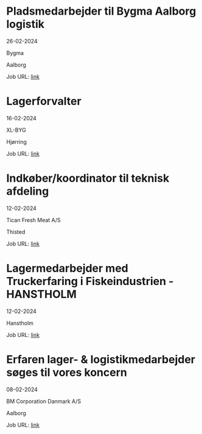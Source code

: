# Pladsmedarbejder til Bygma Aalborg logistik
26-02-2024

Bygma

Aalborg

Job URL: [link](https://www.bygmajob.dk/se-vores-ledige-stillinger/pladsmedarbejder-til-bygma-aalborg-logistik-ansoegningsfrist-24-marts-2024/)


# Lagerforvalter
16-02-2024

XL-BYG

Hjørring

Job URL: [link](https://app.elvium.com/da/positions/25109/job_posting?referer_host=www.jobindex.dk)


# Indkøber/koordinator til teknisk afdeling
12-02-2024

Tican Fresh Meat A/S

Thisted

Job URL: [link](https://www.jobindex.dk/img/pdf/20240209_Indkoeber_tekn_afd.pdf)


# Lagermedarbejder med Truckerfaring i Fiskeindustrien - HANSTHOLM
12-02-2024



Hanstholm

Job URL: [link](https://www.jobindex.dk/jobannonce/r12294348/lagermedarbejder-med-truckerfaring-i-fiskeindustrien-hanstholm)


# Erfaren lager- & logistikmedarbejder søges til vores koncern
08-02-2024

BM Corporation Danmark A/S

Aalborg

Job URL: [link](https://www.jobindex.dk/img/pdf/bm_corporation_20240208sul.pdf)


